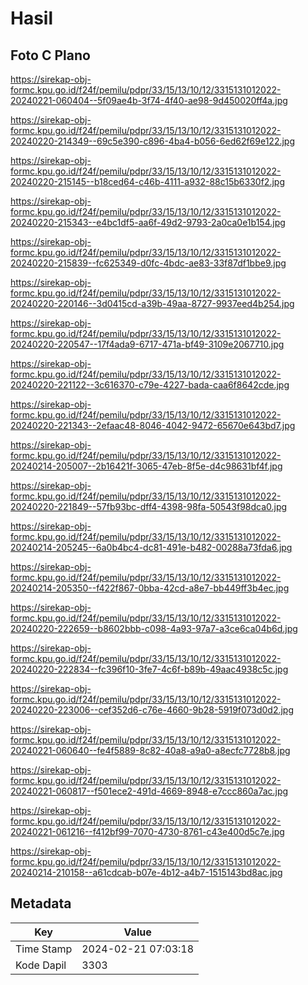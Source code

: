 # Hasil

## Foto C Plano

https://sirekap-obj-formc.kpu.go.id/f24f/pemilu/pdpr/33/15/13/10/12/3315131012022-20240221-060404--5f09ae4b-3f74-4f40-ae98-9d450020ff4a.jpg

https://sirekap-obj-formc.kpu.go.id/f24f/pemilu/pdpr/33/15/13/10/12/3315131012022-20240220-214349--69c5e390-c896-4ba4-b056-6ed62f69e122.jpg

https://sirekap-obj-formc.kpu.go.id/f24f/pemilu/pdpr/33/15/13/10/12/3315131012022-20240220-215145--b18ced64-c46b-4111-a932-88c15b6330f2.jpg

https://sirekap-obj-formc.kpu.go.id/f24f/pemilu/pdpr/33/15/13/10/12/3315131012022-20240220-215343--e4bc1df5-aa6f-49d2-9793-2a0ca0e1b154.jpg

https://sirekap-obj-formc.kpu.go.id/f24f/pemilu/pdpr/33/15/13/10/12/3315131012022-20240220-215839--fc625349-d0fc-4bdc-ae83-33f87df1bbe9.jpg

https://sirekap-obj-formc.kpu.go.id/f24f/pemilu/pdpr/33/15/13/10/12/3315131012022-20240220-220146--3d0415cd-a39b-49aa-8727-9937eed4b254.jpg

https://sirekap-obj-formc.kpu.go.id/f24f/pemilu/pdpr/33/15/13/10/12/3315131012022-20240220-220547--17f4ada9-6717-471a-bf49-3109e2067710.jpg

https://sirekap-obj-formc.kpu.go.id/f24f/pemilu/pdpr/33/15/13/10/12/3315131012022-20240220-221122--3c616370-c79e-4227-bada-caa6f8642cde.jpg

https://sirekap-obj-formc.kpu.go.id/f24f/pemilu/pdpr/33/15/13/10/12/3315131012022-20240220-221343--2efaac48-8046-4042-9472-65670e643bd7.jpg

https://sirekap-obj-formc.kpu.go.id/f24f/pemilu/pdpr/33/15/13/10/12/3315131012022-20240214-205007--2b16421f-3065-47eb-8f5e-d4c98631bf4f.jpg

https://sirekap-obj-formc.kpu.go.id/f24f/pemilu/pdpr/33/15/13/10/12/3315131012022-20240220-221849--57fb93bc-dff4-4398-98fa-50543f98dca0.jpg

https://sirekap-obj-formc.kpu.go.id/f24f/pemilu/pdpr/33/15/13/10/12/3315131012022-20240214-205245--6a0b4bc4-dc81-491e-b482-00288a73fda6.jpg

https://sirekap-obj-formc.kpu.go.id/f24f/pemilu/pdpr/33/15/13/10/12/3315131012022-20240214-205350--f422f867-0bba-42cd-a8e7-bb449ff3b4ec.jpg

https://sirekap-obj-formc.kpu.go.id/f24f/pemilu/pdpr/33/15/13/10/12/3315131012022-20240220-222659--b8602bbb-c098-4a93-97a7-a3ce6ca04b6d.jpg

https://sirekap-obj-formc.kpu.go.id/f24f/pemilu/pdpr/33/15/13/10/12/3315131012022-20240220-222834--fc396f10-3fe7-4c6f-b89b-49aac4938c5c.jpg

https://sirekap-obj-formc.kpu.go.id/f24f/pemilu/pdpr/33/15/13/10/12/3315131012022-20240220-223006--cef352d6-c76e-4660-9b28-5919f073d0d2.jpg

https://sirekap-obj-formc.kpu.go.id/f24f/pemilu/pdpr/33/15/13/10/12/3315131012022-20240221-060640--fe4f5889-8c82-40a8-a9a0-a8ecfc7728b8.jpg

https://sirekap-obj-formc.kpu.go.id/f24f/pemilu/pdpr/33/15/13/10/12/3315131012022-20240221-060817--f501ece2-491d-4669-8948-e7ccc860a7ac.jpg

https://sirekap-obj-formc.kpu.go.id/f24f/pemilu/pdpr/33/15/13/10/12/3315131012022-20240221-061216--f412bf99-7070-4730-8761-c43e400d5c7e.jpg

https://sirekap-obj-formc.kpu.go.id/f24f/pemilu/pdpr/33/15/13/10/12/3315131012022-20240214-210158--a61cdcab-b07e-4b12-a4b7-1515143bd8ac.jpg


## Metadata

| Key        | Value               |
| ---------- | ------------------- |
| Time Stamp | 2024-02-21 07:03:18 |
| Kode Dapil | 3303                |




